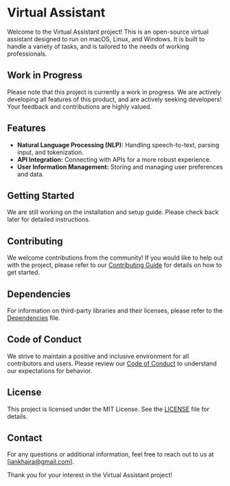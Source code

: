 # Virtual Assistant

Welcome to the Virtual Assistant project! This is an open-source virtual assistant designed to run on macOS, Linux, and Windows. It is built to handle a variety of tasks, and is tailored to the needs of working professionals.

## Work in Progress

Please note that this project is currently a work in progress. We are actively developing all features of this product, and are actively seeking developers! Your feedback and contributions are highly valued.

## Features

- **Natural Language Processing (NLP):** Handling speech-to-text, parsing input, and tokenization.
- **API Integration:** Connecting with APIs for a more robust experience.
- **User Information Management:** Storing and managing user preferences and data.

## Getting Started

We are still working on the installation and setup guide. Please check back later for detailed instructions.

## Contributing

We welcome contributions from the community! If you would like to help out with the project, please refer to our [Contributing Guide](CONTRIBUTING.md) for details on how to get started.

## Dependencies

For information on third-party libraries and their licenses, please refer to the [Dependencies](DEPENDENCIES.md) file.

## Code of Conduct

We strive to maintain a positive and inclusive environment for all contributors and users. Please review our [Code of Conduct](CODE_OF_CONDUCT.md) to understand our expectations for behavior.

## License

This project is licensed under the MIT License. See the [LICENSE](LICENSE) file for details.

## Contact

For any questions or additional information, feel free to reach out to us at [iankhajra@gmail.com].

Thank you for your interest in the Virtual Assistant project!

